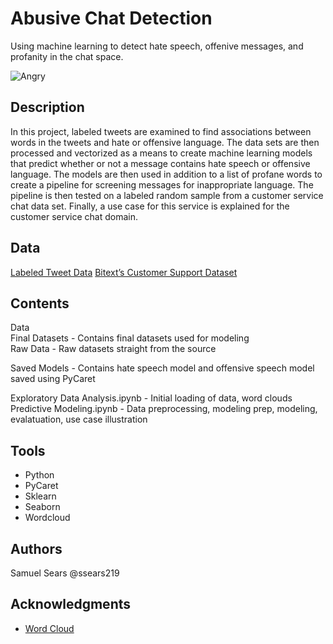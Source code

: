 # Abusive Chat Detection

Using machine learning to detect hate speech, offenive messages, and profanity in the chat space.

![Angry](https://cdn.pixabay.com/photo/2020/10/14/20/30/angry-5655418_960_720.png?raw=true)

## Description

In this project, labeled tweets are examined to find associations between words in the tweets 
and hate or offensive language. The data sets are then processed and vectorized as a means to create 
machine learning models that predict whether or not a message contains hate speech or offensive 
language. The models are then used in addition to a list of profane words to create a pipeline for 
screening messages for inappropriate language. The pipeline is then tested on a labeled random sample 
from a customer service chat data set. Finally, a use case for this service is explained for the customer 
service chat domain.

## Data

[Labeled Tweet Data](https://www.kaggle.com/arashnic/7-nlp-tasks-with-tweets)
[Bitext’s Customer Support Dataset](https://blog.bitext.com/free-customer-support-dataset)

## Contents

Data  
Final Datasets - Contains final datasets used for modeling  
Raw Data - Raw datasets straight from the source  

Saved Models - Contains hate speech model and offensive speech model saved using PyCaret

Exploratory Data Analysis.ipynb - Initial loading of data, word clouds  
Predictive Modeling.ipynb - Data preprocessing, modeling prep, modeling, evalatuation, use case illustration



## Tools
* Python
* PyCaret
* Sklearn
* Seaborn
* Wordcloud


## Authors

Samuel Sears @ssears219  


## Acknowledgments

* [Word Cloud](https://www.geeksforgeeks.org/generating-word-cloud-python/)

